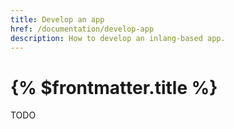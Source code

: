 ```yaml
---
title: Develop an app
href: /documentation/develop-app
description: How to develop an inlang-based app.
---
```


# {% $frontmatter.title %}

TODO
